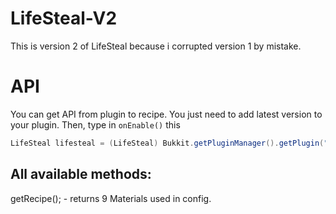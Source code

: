 # LifeSteal-V2
This is version 2 of LifeSteal because i corrupted version 1 by mistake.

# API
You can get API from plugin to recipe.
You just need to add latest version to your plugin.
Then, type in `onEnable()` this
```java
LifeSteal lifesteal = (LifeSteal) Bukkit.getPluginManager().getPlugin("Fine-LifeSteal");
```
## All available methods:
getRecipe(); - returns 9 Materials used in config.
